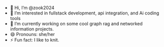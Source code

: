 - 👋 Hi, I’m @zook2024
- 👀 I’m interested in fullstack development, api integration, and Ai coding tools
- 🌱 I’m currently working on some cool graph rag and networked information projects.    
- 😄 Pronouns: she/her
- ⚡ Fun fact: I like to knit. 

<!---
zook2024/zook2024 is a ✨ special ✨ repository because its `README.md` (this file) appears on your GitHub profile.
You can click the Preview link to take a look at your changes.
--->
